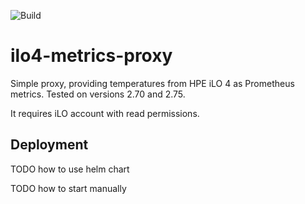 ![Build](https://github.com/mdvorak/ilo4-metrics-proxy/workflows/Build/badge.svg)

# ilo4-metrics-proxy

Simple proxy, providing temperatures from HPE iLO 4 as Prometheus metrics. Tested on versions 2.70 and 2.75.

It requires iLO account with read permissions.

## Deployment

TODO how to use helm chart

TODO how to start manually
